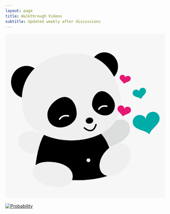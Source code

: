 ```yaml
---
layout: page
title: Walkthrough Videos 
subtitle: Updated weekly after discussions
---
```


[![Introduction](panda-icon.png)](https://youtu.be/Z9gJpfaKb1s "Linear Algebra")

[![Probability](https://dr282zn36sxxg.cloudfront.net/datastreams/f-d%3A377bbe295a45e3297905f2e4c08feb9acb6e7b5e7d5b0c8622072842%2BCOVER_PAGE%2BCOVER_PAGE.1)](https://youtu.be/Z9gJpfaKb1s "Probability")



